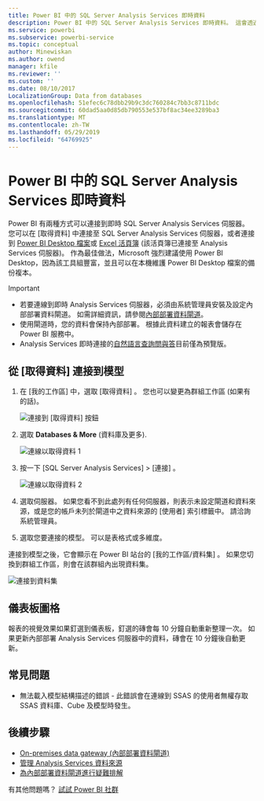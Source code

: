 ```yaml
---
title: Power BI 中的 SQL Server Analysis Services 即時資料
description: Power BI 中的 SQL Server Analysis Services 即時資料。 這會透過針對企業閘道設定的資料來源來完成。
ms.service: powerbi
ms.subservice: powerbi-service
ms.topic: conceptual
author: Minewiskan
ms.author: owend
manager: kfile
ms.reviewer: ''
ms.custom: ''
ms.date: 08/10/2017
LocalizationGroup: Data from databases
ms.openlocfilehash: 51efec6c78dbb29b9c3dc760284c7bb3c8711bdc
ms.sourcegitcommit: 60dad5aa0d85db790553e537bf8ac34ee3289ba3
ms.translationtype: MT
ms.contentlocale: zh-TW
ms.lasthandoff: 05/29/2019
ms.locfileid: "64769925"
---
```

# <a name="sql-server-analysis-services-live-data-in-power-bi"></a>Power BI 中的 SQL Server Analysis Services 即時資料

Power BI 有兩種方式可以連接到即時 SQL Server Analysis Services 伺服器。 您可以在 [取得資料]  中連接至 SQL Server Analysis Services 伺服器，或者連接到 [Power BI Desktop 檔案](service-desktop-files.md)或 [Excel 活頁簿](service-excel-workbook-files.md) (該活頁簿已連接至 Analysis Services 伺服器)。 作為最佳做法，Microsoft 強烈建議使用 Power BI Desktop，因為該工具組豐富，並且可以在本機維護 Power BI Desktop 檔案的備份複本。

>[!IMPORTANT]
> * 若要連線到即時 Analysis Services 伺服器，必須由系統管理員安裝及設定內部部署資料閘道。 如需詳細資訊，請參閱[內部部署資料閘道](service-gateway-onprem.md)。
> * 使用閘道時，您的資料會保持內部部署。  根據此資料建立的報表會儲存在 Power BI 服務中。 
> * Analysis Services 即時連接的[自然語言查詢問與答](service-q-and-a-direct-query.md)目前僅為預覽版。

## <a name="to-connect-to-a-model-from-get-data"></a>從 [取得資料] 連接到模型

1. 在 [我的工作區]  中，選取 [取得資料]  。 您也可以變更為群組工作區 (如果有的話)。

   ![連接到 [取得資料] 按鈕](media/sql-server-analysis-services-tabular-data/connecttoas_getdatabutton.png)

2. 選取 **Databases & More** (資料庫及更多).

   ![連線以取得資料 1](media/sql-server-analysis-services-tabular-data/connecttoas_getdata_1.png)

3. 按一下 [SQL Server Analysis Services]   >  [連接]  。

   ![連線以取得資料 2](media/sql-server-analysis-services-tabular-data/connecttoas_getdata_2.png)

4. 選取伺服器。 如果您看不到此處列有任何伺服器，則表示未設定閘道和資料來源，或是您的帳戶未列於閘道中之資料來源的 [使用者]  索引標籤中。 請洽詢系統管理員。

5. 選取您要連接的模型。 可以是表格式或多維度。

連接到模型之後，它會顯示在 Power BI 站台的 [我的工作區/資料集]  。 如果您切換到群組工作區，則會在該群組內出現資料集。

![連接到資料集](media/sql-server-analysis-services-tabular-data/connecttoas_dataset_5.png)

## <a name="dashboard-tiles"></a>儀表板圖格

報表的視覺效果如果釘選到儀表板，釘選的磚會每 10 分鐘自動重新整理一次。 如果更新內部部署 Analysis Services 伺服器中的資料，磚會在 10 分鐘後自動更新。

## <a name="common-issues"></a>常見問題

* 無法載入模型結構描述的錯誤 - 此錯誤會在連線到 SSAS 的使用者無權存取 SSAS 資料庫、Cube 及模型時發生。

## <a name="next-steps"></a>後續步驟

* [On-premises data gateway (內部部署資料閘道)](service-gateway-onprem.md)  
* [管理 Analysis Services 資料來源](service-gateway-enterprise-manage-ssas.md)  
* [為內部部署資料閘道進行疑難排解](service-gateway-onprem-tshoot.md)  

有其他問題嗎？ [試試 Power BI 社群](http://community.powerbi.com/)